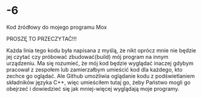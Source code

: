 # -6
Kod źródłowy do mojego programu Mox

PROSZĘ TO PRZECZYTAĆ!!!

Każda linia tego kodu była napisana z myślą, że nikt oprócz mnie nie będzie jej czytać czy próbować zbudować(build) mój program na innym urządzeniu. Ma się rozumieć, że mój kod będzie wyglądać inaczej gdybym pracował z zespołem lub zamierzałbym umieścić kod dla każdego, kto zechce go oglądać.
Ale Github umożliwia oglądanie kodu z podświetlaniem składników języka C++, więc umieściłem tutaj go, żeby Państwo mogli go obejrzeć i dowiedzieć się jak mniej-więcej wyglądają moje programy.
